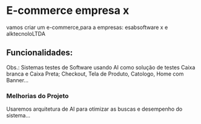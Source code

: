 # E-commerce empresa x
vamos criar um e-commerce,para a empresas: esabsoftware x e alktecnoloLTDA
## Funcionalidades:
Obs.: Sistemas testes de Software usando AI como solução de testes Caixa branca e Caixa Preta;
Checkout, Tela de Produto, Catologo, Home com Banner...
### Melhorias do Projeto
 Usaremos arquitetura de AI para otimizar as buscas e desempenho do sistema...

